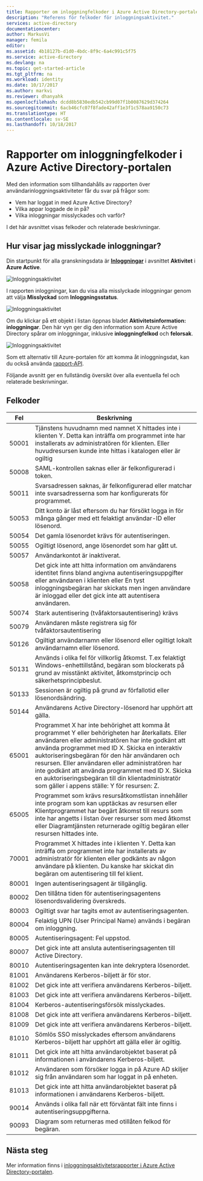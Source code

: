```yaml
---
title: Rapporter om inloggningfelkoder i Azure Active Directory-portalen | Microsoft Docs
description: "Referens för felkoder för inloggningsaktivitet."
services: active-directory
documentationcenter: 
author: MarkusVi
manager: femila
editor: 
ms.assetid: 4b18127b-d1d0-4bdc-8f9c-6a4c991c5f75
ms.service: active-directory
ms.devlang: na
ms.topic: get-started-article
ms.tgt_pltfrm: na
ms.workload: identity
ms.date: 10/17/2017
ms.author: markvi
ms.reviewer: dhanyahk
ms.openlocfilehash: dcdd8b5830edb542cb99d07f1b0087629d374264
ms.sourcegitcommit: 6acb46cfc07f8fade42aff1e3f1c578aa9150c73
ms.translationtype: HT
ms.contentlocale: sv-SE
ms.lasthandoff: 10/18/2017
---
```

# <a name="sign-in-activity-report-error-codes-in-the-azure-active-directory-portal"></a>Rapporter om inloggningfelkoder i Azure Active Directory-portalen

Med den information som tillhandahålls av rapporten över användarinloggningsaktiviteter får du svar på frågor som:

- Vem har loggat in med Azure Active Directory?
- Vilka appar loggade de in på?
- Vilka inloggningar misslyckades och varför?

I det här avsnittet visas felkoder och relaterade beskrivningar. 

## <a name="how-can-i-display-failed-sign-ins"></a>Hur visar jag misslyckade inloggningar? 

Din startpunkt för alla granskningsdata är **[Inloggningar](https://portal.azure.com/#blade/Microsoft_AAD_IAM/ActiveDirectoryMenuBlade/SignIns)** i avsnittet **Aktivitet** i **Azure Active**.


![Inloggningsaktivitet](./media/active-directory-reporting-activity-sign-ins-errors/61.png "Inloggningsaktivitet")


I rapporten inloggningar, kan du visa alla misslyckade inloggningar genom att välja **Misslyckad** som **Inloggningsstatus**.


![Inloggningsaktivitet](./media/active-directory-reporting-activity-sign-ins-errors/06.png "Inloggningsaktivitet")

Om du klickar på ett objekt i listan öppnas bladet **Aktivitetsinformation: inloggningar**. Den här vyn ger dig den information som Azure Active Directory spårar om inloggningar, inklusive **inloggningfelkod** och **felorsak**.

![Inloggningsaktivitet](./media/active-directory-reporting-activity-sign-ins-errors/05.png "Inloggningsaktivitet")


Som ett alternativ till Azure-portalen för att komma åt inloggningsdat, kan du också använda [rapport-API](active-directory-reporting-api-getting-started-azure-portal.md).


Följande avsnitt ger en fullständig översikt över alla eventuella fel och relaterade beskrivningar. 

## <a name="error-codes"></a>Felkoder

| Fel| Beskrivning |
| --- | --- |
| 50001| Tjänstens huvudnamn med namnet X hittades inte i klienten Y. Detta kan inträffa om programmet inte har installerats av administratören för klienten. Eller huvudresursen kunde inte hittas i katalogen eller är ogiltig|
| 50008| SAML-kontrollen saknas eller är felkonfigurerad i token.|
| 50011| Svarsadressen saknas, är felkonfigurerad eller matchar inte svarsadresserna som har konfigurerats för programmet.|
| 50053| Ditt konto är låst eftersom du har försökt logga in för många gånger med ett felaktigt användar-ID eller lösenord.|
| 50054| Det gamla lösenordet krävs för autentiseringen.|
| 50055| Ogiltigt lösenord, ange lösenordet som har gått ut.|
| 50057| Användarkontot är inaktiverat.|
| 50058| Det gick inte att hitta information om användarens identitet finns bland angivna autentiseringsuppgifter eller användaren i klienten eller En tyst inloggningsbegäran har skickats men ingen användare är inloggad eller det gick inte att autentisera användaren.|
| 50074| Stark autentisering (tvåfaktorsautentisering) krävs|
| 50079| Användaren måste registrera sig för tvåfaktorsautentisering|
| 50126| Ogiltigt användarnamn eller lösenord eller ogiltigt lokalt användarnamn eller lösenord.|
| 50131| Används i olika fel för villkorlig åtkomst. T.ex felaktigt Windows-enhettillstånd, begäran som blockerats på grund av misstänkt aktivitet, åtkomstprincip och säkerhetsprincipbeslut.|
| 50133| Sessionen är ogiltig på grund av förfallotid eller lösenordsändring.|
| 50144| Användarens Active Directory-lösenord har upphört att gälla.|
| 65001| Programmet X har inte behörighet att komma åt programmet Y eller behörigheten har återkallats. Eller användaren eller administratören har inte godkänt att använda programmet med ID X. Skicka en interaktiv auktoriseringsbegäran för den här användaren och resursen. Eller användaren eller administratören har inte godkänt att använda programmet med ID X. Skicka en auktoriseringsbegäran till din klientadministratör som gäller i appens ställe: Y för resursen: Z.|
| 65005| Programmet som krävs resursåtkomstlistan innehåller inte program som kan upptäckas av resursen eller Klientprogrammet har begärt åtkomst till resurs som inte har angetts i listan över resurser som med åtkomst eller Diagramtjänsten returnerade ogiltig begäran eller resursen hittades inte.|
| 70001| Programmet X hittades inte i klienten Y. Detta kan inträffa om programmet inte har installerats av administratör för klienten eller godkänts av någon användare på klienten. Du kanske har skickat din begäran om autentisering till fel klient.|
| 80001| Ingen autentiseringsagent är tillgänglig.|
| 80002| Den tillåtna tiden för autentiseringsagentens lösenordsvalidering överskreds.|
| 80003| Ogiltigt svar har tagits emot av autentiseringsagenten.|
| 80004| Felaktig UPN (User Principal Name) används i begäran om inloggning.|
| 80005| Autentiseringsagent: Fel uppstod.|
| 80007| Det gick inte att ansluta autentiseringsagenten till Active Directory.|
| 80010| Autentiseringsagenten kan inte dekryptera lösenordet.|
| 81001| Användarens Kerberos-biljett är för stor.|
| 81002| Det gick inte att verifiera användarens Kerberos-biljett.|
| 81003| Det gick inte att verifiera användarens Kerberos-biljett.|
| 81004| Kerberos-autentiseringsförsök misslyckades.|
| 81008| Det gick inte att verifiera användarens Kerberos-biljett.|
| 81009| Det gick inte att verifiera användarens Kerberos-biljett.|
| 81010| Sömlös SSO misslyckades eftersom användarens Kerberos-biljett har upphört att gälla eller är ogiltig.|
| 81011| Det gick inte att hitta användarobjektet baserat på informationen i användarens Kerberos-biljett.|
| 81012| Användaren som försöker logga in på Azure AD skiljer sig från användaren som har loggat in på enheten.|
| 81013| Det gick inte att hitta användarobjektet baserat på informationen i användarens Kerberos-biljett.|
| 90014| Används i olika fall när ett förväntat fält inte finns i autentiseringsuppgifterna.|
| 90093| Diagram som returneras med otillåten felkod för begäran.|



## <a name="next-steps"></a>Nästa steg

Mer information finns i [inloggningsaktivitetsrapporter i Azure Active Directory-portalen](active-directory-reporting-activity-sign-ins.md).

